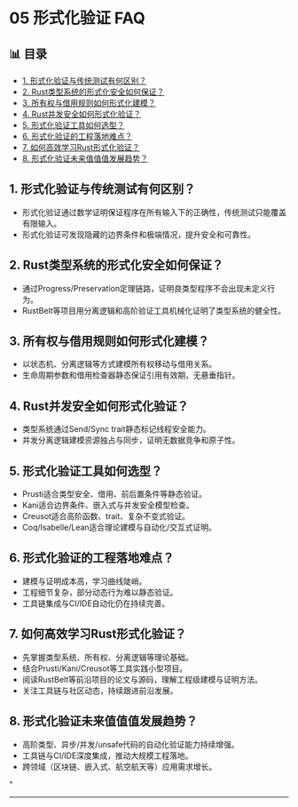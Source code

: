 ﻿# 05 形式化验证 FAQ


## 📊 目录

- [1. 形式化验证与传统测试有何区别？](#1-形式化验证与传统测试有何区别)
- [2. Rust类型系统的形式化安全如何保证？](#2-rust类型系统的形式化安全如何保证)
- [3. 所有权与借用规则如何形式化建模？](#3-所有权与借用规则如何形式化建模)
- [4. Rust并发安全如何形式化验证？](#4-rust并发安全如何形式化验证)
- [5. 形式化验证工具如何选型？](#5-形式化验证工具如何选型)
- [6. 形式化验证的工程落地难点？](#6-形式化验证的工程落地难点)
- [7. 如何高效学习Rust形式化验证？](#7-如何高效学习rust形式化验证)
- [8. 形式化验证未来值值值发展趋势？](#8-形式化验证未来值值值发展趋势)


## 1. 形式化验证与传统测试有何区别？

- 形式化验证通过数学证明保证程序在所有输入下的正确性，传统测试只能覆盖有限输入。
- 形式化验证可发现隐藏的边界条件和极端情况，提升安全和可靠性。

## 2. Rust类型系统的形式化安全如何保证？

- 通过Progress/Preservation定理链路，证明良类型程序不会出现未定义行为。
- RustBelt等项目用分离逻辑和高阶验证工具机械化证明了类型系统的健全性。

## 3. 所有权与借用规则如何形式化建模？

- 以状态机、分离逻辑等方式建模所有权移动与借用关系。
- 生命周期参数和借用检查器静态保证引用有效期，无悬垂指针。

## 4. Rust并发安全如何形式化验证？

- 类型系统通过Send/Sync trait静态标记线程安全能力。
- 并发分离逻辑建模资源独占与同步，证明无数据竞争和原子性。

## 5. 形式化验证工具如何选型？

- Prusti适合类型安全、借用、前后置条件等静态验证。
- Kani适合边界条件、嵌入式与并发安全模型检查。
- Creusot适合高阶函数、trait、复杂不变式验证。
- Coq/Isabelle/Lean适合理论建模与自动化/交互式证明。

## 6. 形式化验证的工程落地难点？

- 建模与证明成本高，学习曲线陡峭。
- 工程细节复杂，部分动态行为难以静态验证。
- 工具链集成与CI/IDE自动化仍在持续完善。

## 7. 如何高效学习Rust形式化验证？

- 先掌握类型系统、所有权、分离逻辑等理论基础。
- 结合Prusti/Kani/Creusot等工具实践小型项目。
- 阅读RustBelt等前沿项目的论文与源码，理解工程级建模与证明方法。
- 关注工具链与社区动态，持续跟进前沿发展。

## 8. 形式化验证未来值值值发展趋势？

- 高阶类型、异步/并发/unsafe代码的自动化验证能力持续增强。
- 工具链与CI/IDE深度集成，推动大规模工程落地。
- 跨领域（区块链、嵌入式、航空航天等）应用需求增长。

"

---
